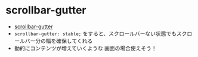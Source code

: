 # scrollbar-gutter

- [scrollbar-gutter](https://developer.mozilla.org/en-US/docs/Web/CSS/scrollbar-gutter)
- `scrollbar-gutter: stable;` をすると、スクロールバーない状態でもスクロールバー分の幅を確保してくれる
- 動的にコンテンツが増えていくような 画面の場合使えそう！